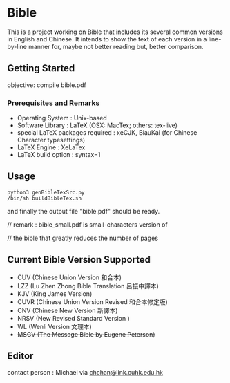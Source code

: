 # Bible
This is a project working on Bible that includes its several common versions in English and Chinese.
It intends to show the text of each version in a line-by-line manner for, maybe not better reading but, better comparison.

## Getting Started
objective: compile bible.pdf

### Prerequisites and Remarks
- Operating System                : Unix-based
- Software Library                : LaTeX (OSX: MacTex; others: tex-live)
- special LaTeX packages required : xeCJK, BiauKai (for Chinese Character typesettings)
- LaTeX Engine                    : XeLaTex
- LaTeX build option              : syntax=1


## Usage

```
python3 genBibleTexSrc.py
/bin/sh buildBibleTex.sh
```
and finally the output file "bible.pdf" should be ready.

// remark : bible_small.pdf is small-characters version of

//          the bible that greatly reduces the number of pages

## Current Bible Version Supported
- CUV  (Chinese Union Version 和合本)
- LZZ  (Lu Zhen Zhong Bible Translation 呂振中譯本)
- KJV  (King James Version)
- CUVR (Chinese Union Version Revised 和合本修定版)
- CNV  (Chinese New Version 新譯本)
- NRSV (New Revised Standard Version )
- WL   (Wenli Version 文理本)
- ~~MSGV (The Message Bible by Eugene Peterson)~~

## Editor
contact person : Michael via chchan@link.cuhk.edu.hk

